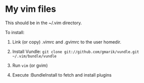 My vim files
============

This should be in the ~/.vim directory.

To install:

1. Link (or copy) .vimrc and .gvimrc to the user homedir.

2. Install Vundle: `git clone git://github.com/gmarik/vundle.git ~/.vim/bundle/vundle`

3. Run `vim` (or gvim)

4. Execute :BundleInstall to fetch and install plugins

